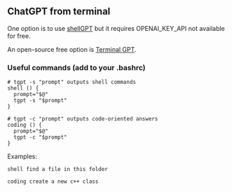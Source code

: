 ## ChatGPT from terminal

One option is to use [shellGPT](https://github.com/TheR1D/shell_gpt) but it requires OPENAI_KEY_API not available for free.

An open-source free option is [Terminal GPT](https://github.com/aandrew-me/tgpt).

### Useful commands (add to your .bashrc)

```
# tgpt -s "prompt" outputs shell commands
shell () {
  prompt="$@"
  tgpt -s "$prompt"
}

# tgpt -c "prompt" outputs code-oriented answers
coding () {
  prompt="$@"
  tgpt -c "$prompt"
}
```

Examples:
```
shell find a file in this folder
```

```
coding create a new c++ class
```


